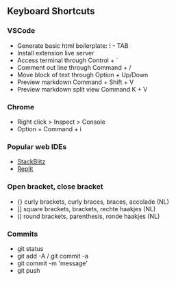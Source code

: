 ## Keyboard Shortcuts

### VSCode

- Generate basic html boilerplate: ! - TAB
- Install extension live server
- Access terminal through Control + \`
- Comment out line through Command + /
- Move block of text through Option + Up/Down
- Preview markdown Command + Shift + V
- Preview markdown split view Command K + V

### Chrome

- Right click > Inspect > Console
- Option + Command + i

### Popular web IDEs

- [StackBlitz](https://stackblitz.com/fork/node)
- [Replit](https://replit.com/)

### Open bracket, close bracket

- {} curly brackets, curly braces, braces, accolade (NL)
- [] square brackets, brackets, rechte haakjes (NL)
- () round brackets, parenthesis, ronde haakjes (NL)

### Commits

- git status
- git add -A / git commit -a
- git commit -m 'message'
- git push